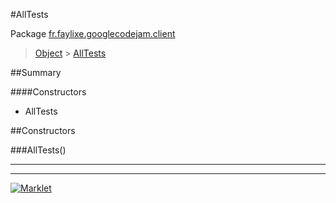 #AllTests

Package [fr.faylixe.googlecodejam.client](README.md)<br>
> [Object](../../../ava/lang/Object.md) > [AllTests](AllTests.md)



##Summary

####Constructors

*  AllTests


##Constructors

###AllTests()



---
---
[![Marklet](https://img.shields.io/badge/Generated%20by-Marklet-green.svg)](https://github.com/Faylixe/marklet)